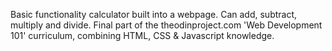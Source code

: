 Basic functionality calculator built into a webpage. Can add, subtract, multiply and divide. Final part of the theodinproject.com 'Web Development 101' curriculum, combining HTML, CSS & Javascript knowledge.

